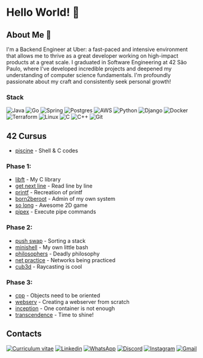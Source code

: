
# Hello World! 👾

## About Me 💫
I'm a Backend Engineer at Uber: a fast-paced and intensive environment that allows me to thrive as a great developer working on high-impact products at a great scale. I graduated in Software Engineering at 42 São Paulo, where I've developed incredible projects and deepened my understanding of computer science fundamentals. I'm profoundly passionate about my craft and consistently seek personal growth!

### Stack
![Java](https://img.shields.io/badge/java-F4B728?style=for-the-badge&logo=openjdk&logoColor=black)
![Go](https://img.shields.io/badge/Go-00ADD8.svg?style=for-the-badge&logo=Go&logoColor=white)
![Spring](https://img.shields.io/badge/spring-%236DB33F.svg?style=for-the-badge&logo=spring&logoColor=white)
![Postgres](https://img.shields.io/badge/postgres-%23316192.svg?style=for-the-badge&logo=postgresql&logoColor=white)
![AWS](https://img.shields.io/badge/AWS-F4B728?style=for-the-badge&logo=amazon-web-services&logoColor=black)
![Python](https://img.shields.io/badge/python-075290?style=for-the-badge&logo=python&logoColor=f1c232)
![Django](https://img.shields.io/badge/Django-092E20?style=for-the-badge&logo=django&logoColor=green)
![Docker](https://img.shields.io/badge/docker-%230db7ed.svg?style=for-the-badge&logo=docker&logoColor=white)
![Terraform](https://img.shields.io/badge/terraform-%235835CC.svg?style=for-the-badge&logo=terraform&logoColor=white)
![Linux](https://img.shields.io/badge/Linux-FCC624?style=for-the-badge&logo=linux&logoColor=black)
![C](https://img.shields.io/badge/c-%2300599C.svg?style=for-the-badge&logo=c&logoColor=white)
![C++](https://img.shields.io/badge/c++-%2300599C.svg?style=for-the-badge&logo=c%2B%2B&logoColor=white)
![Git](https://img.shields.io/badge/git-%23F05033.svg?style=for-the-badge&logo=git&logoColor=white)

## 42 Cursus
- [piscine](https://github.com/beatrizdile/42sp-piscine) - Shell & C codes

### Phase 1:

- [libft](https://github.com/beatrizdile/42sp-libft) - My C library
- [get next line](https://github.com/beatrizdile/42sp-get_next_line) - Read line by line
- [printf](https://github.com/beatrizdile/42sp-printf) - Recreation of printf
- [born2beroot](https://github.com/beatrizdile/42sp-born2beroot) - Admin of my own system
- [so long](https://github.com/beatrizdile/42sp-so_long) - Awesome 2D game
- [pipex](https://github.com/beatrizdile/42sp-pipex) - Execute pipe commands

### Phase 2:

- [push swap](https://github.com/beatrizdile/42sp-push_swap) - Sorting a stack
- [minishell](https://github.com/beatrizdile/42sp-minishell) - My own little bash
- [philosophers](https://github.com/beatrizdile/42sp-philosophers) - Deadly philosophy
- [net  practice](https://github.com/beatrizdile/42sp-net_practice) - Networks being practiced
- [cub3d](https://github.com/beatrizdile/my-cub3d) - Raycasting is cool

### Phase 3:

- [cpp](https://github.com/beatrizdile/42sp-cpp) - Objects need to be oriented
- [webserv](https://github.com/beatrizdile/42sp-webserv) - Creating a webserver from scratch
- [inception](https://github.com/beatrizdile/42sp-inception) - One container is not enough
- [transcendence](https://github.com/paulodavi/42sp-transcendence/) - Time to shine!

## Contacts

[![Curriculum vitae](https://img.shields.io/badge/Curriculum-4285F4?style=for-the-badge&amp;logo=read-the-docs&amp;logoColor=white)](https://drive.google.com/file/d/1D2ZevLD-79UEzVfRUVPet1zlVTE8KzKY/view?usp=sharing) [![Linkedin](https://img.shields.io/badge/LinkedIn-0077B5?style=for-the-badge&logo=linkedin&logoColor=white)](https://www.linkedin.com/in/beatriz-dile/) [![WhatsApp](https://img.shields.io/badge/WhatsApp-25D366?style=for-the-badge&logo=whatsapp&logoColor=white)](https://wa.me/5511985479556?text=Oi,%20estou%20disponivel%20para%20entrar%20em%20contato.) [![Discord](https://img.shields.io/badge/Discord-%235865F2.svg?style=for-the-badge&logo=discord&logoColor=white)](https://discordapp.com/users/514178351494332444) [![Instagram](https://img.shields.io/badge/Instagram-%23E4405F.svg?style=for-the-badge&logo=Instagram&logoColor=white)](https://instagram.com/beatrizdile?igshid=ZDc4ODBmNjlmNQ==) [![Gmail](https://img.shields.io/badge/Gmail-D14836?style=for-the-badge&logo=gmail&logoColor=white)](mailto:beatriz.dile@gmail.com)
